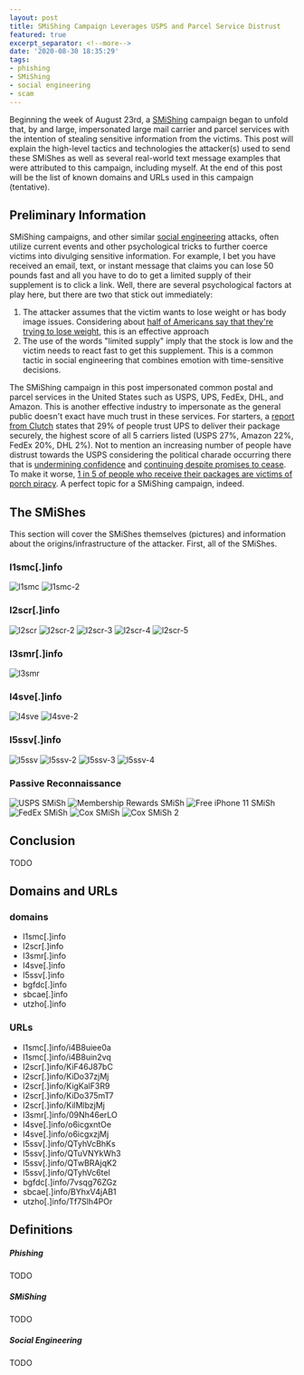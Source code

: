```yaml
---
layout: post
title: SMiShing Campaign Leverages USPS and Parcel Service Distrust
featured: true
excerpt_separator: <!--more-->
date: '2020-08-30 18:35:29'
tags:
- phishing
- SMiShing
- social engineering
- scam
---
```


Beginning the week of August 23rd, a [SMiShing](#smishing) campaign began to unfold that, by and large, impersonated large mail carrier and parcel services with the intention of stealing sensitive information from the victims. This post will explain the high-level tactics and technologies the attacker(s) used to send these SMiShes as well as several real-world text message examples that were attributed to this campaign, including myself. At the end of this post will be the list of known domains and URLs used in this campaign (tentative).
<!--more-->
## Preliminary Information

SMiShing campaigns, and other similar [social engineering](#socialengineering) attacks, often utilize current events and other psychological tricks to further coerce victims into divulging sensitive information. For example, I bet you have received an email, text, or instant message that claims you can lose 50 pounds fast and all you have to do to get a limited supply of their supplement is to click a link. Well, there are several psychological factors at play here, but there are two that stick out immediately:

1. The attacker assumes that the victim wants to lose weight or has body image issues. Considering about [half of Americans say that they're trying to lose weight](https://time.com/5334532/weight-loss-americans/), this is an effective approach
2. The use of the words "limited supply" imply that the stock is low and the victim needs to react fast to get this supplement. This is a common tactic in social engineering that combines emotion with time-sensitive decisions.

The SMiShing campaign in this post impersonated common postal and parcel services in the United States such as USPS, UPS, FedEx, DHL, and Amazon. This is another effective industry to impersonate as the general public doesn't exact have much trust in these services. For starters, a [report from Clutch](https://clutch.co/logistics/resources/package-theft-statistics-people-trust-ups-most-deliver-packages-safely) states that 29% of people trust UPS to deliver their package securely, the highest score of all 5 carriers listed (USPS 27%, Amazon 22%, FedEx 20%, DHL 2%). Not to mention an increasing number of people have distrust towards the USPS considering the political charade occurring there that is [undermining confidence](https://www.theguardian.com/us-news/2020/aug/20/trump-usps-attacks-vote-by-mail-confidence) and [continuing despite promises to cease](https://www.forbes.com/sites/andrewsolender/2020/08/19/reports-of-dismantled-usps-sorting-machines-continue-despite-dejoy-announcing-halt/#7a6bd2c026b9). To make it worse, [1 in 5 of people who receive their packages are victims of porch piracy](https://www.valuepenguin.com/nearly-one-in-five-consumers-experienced-package-theft-since-start-of-quarantine). A perfect topic for a SMiShing campaign, indeed.

## The SMiShes

This section will cover the SMiShes themselves (pictures) and information about the origins/infrastructure of the attacker. First, all of the SMiShes.

### l1smc[.]info

![l1smc](/assets/images/08-30-2020/l1smc.PNG) ![l1smc-2](/assets/images/08-30-2020/l1smc-2.PNG)

### l2scr[.]info

![l2scr](/assets/images/08-30-2020/l2scr.PNG) ![l2scr-2](/assets/images/08-30-2020/l2scr-2.png) ![l2scr-3](/assets/images/08-30-2020/l2scr-3.PNG) ![l2scr-4](/assets/images/08-30-2020/l2scr-4.PNG) ![l2scr-5](/assets/images/08-30-2020/l2scr-5.PNG)

### l3smr[.]info

![l3smr](/assets/images/08-30-2020/l3smr.png)

### l4sve[.]info

![l4sve](/assets/images/08-30-2020/l1smc.png) ![l4sve-2](/assets/images/08-30-2020/l1smc.PNG)

### l5ssv[.]info

![l5ssv](/assets/images/08-30-2020/l1smc.PNG) ![l5ssv-2](/assets/images/08-30-2020/l1smc.PNG) ![l5ssv-3](/assets/images/08-30-2020/l1smc.PNG) ![l5ssv-4](/assets/images/08-30-2020/l1smc.PNG)

### Passive Reconnaissance

![USPS SMiSh](/assets/images/08-30-2020/usps_smish.png)
![Membership Rewards SMiSh](/assets/images/08-30-2020/membershiprewards_smish.png)
![Free iPhone 11 SMiSh](/assets/images/08-30-2020/freeiphone11_smish.png)
![FedEx SMiSh](/assets/images/08-30-2020/fedex_smish.png)
![Cox SMiSh](/assets/images/08-30-2020/cox_smish.png)
![Cox SMiSh 2](/assets/images/08-30-2020/cox2_smish.png)

## Conclusion

TODO

## Domains and URLs

### domains

- l1smc[.]info
- l2scr[.]info
- l3smr[.]info
- l4sve[.]info
- l5ssv[.]info
- bgfdc[.]info
- sbcae[.]info
- utzho[.]info

### URLs

- l1smc[.]info/i4B8uiee0a
- l1smc[.]info/i4B8uin2vq
- l2scr[.]info/KiF46J87bC
- l2scr[.]info/KiDo37zjMj
- l2scr[.]info/KigKalF3R9
- l2scr[.]info/KiDo375mT7
- l2scr[.]info/KilMlbzjMj
- l3smr[.]info/09Nh46erLO
- l4sve[.]info/o6icgxntOe
- l4sve[.]info/o6icgxzjMj
- l5ssv[.]info/QTyhVcBhKs
- l5ssv[.]info/QTuVNYkWh3
- l5ssv[.]info/QTwBRAjqK2
- l5ssv[.]info/QTyhVc6tel
- bgfdc[.]info/7vsqg76ZGz
- sbcae[.]info/BYhxV4jAB1
- utzho[.]info/Tf7Slh4POr

## Definitions

##### Phishing

TODO

##### SMiShing

TODO

##### Social Engineering

TODO

